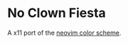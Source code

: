 # No Clown Fiesta

A x11 port of the [neovim color scheme](https://github.com/no-clown-fiesta/no-clown-fiesta.nvim).
